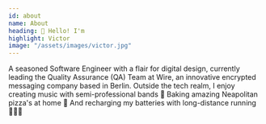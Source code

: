 ```yaml
---
id: about
name: About
heading: 👋 Hello! I'm
highlight: Victor
image: "/assets/images/victor.jpg"
---
```


A seasoned Software Engineer with a flair for digital design, currently leading the Quality Assurance (QA) Team at Wire, an innovative encrypted messaging company based in Berlin. Outside the tech realm, I enjoy creating music with semi-professional bands 🥁 Baking amazing Neapolitan pizza's at home 🍕 And recharging my batteries with long-distance running 🏃🏼‍♂️